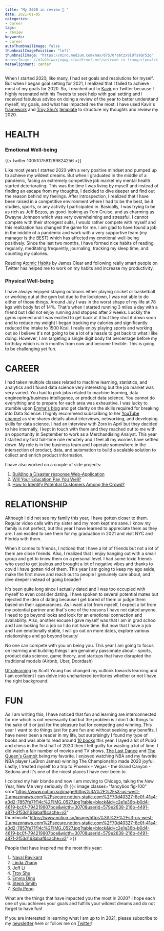 ```yaml
---
title: "My 2020 in review 📆 "
date: 2021-01-05
categories:
- Career
tags:
- review
keywords:
- career
autoThumbnailImage: false
thumbnailImagePosition: "left"
thumbnailImage: "https://miro.medium.com/max/875/0*s6tzx9iUTs9Qr52q"
#coverImage: //d1u9biwaxjngwg.cloudfront.net/welcome-to-tranquilpeak/city.jpg
metaAlignment: center
---
```

When I started 2020, like many, I had set goals and resolutions for myself. 
But when I began goal setting for 2021, I realized that I failed to achieve most of my goals for 2020. 
So, I reached out to [Kavir](https://twitter.com/KavirKaycee) on Twitter because I highly resonated with his Tweets to seek help with goal setting and I received fabulous advice on doing a review of the year to better understand myself, my goals, and what has impacted me the most. 
I have used Kavir's [framework](https://twitter.com/KavirKaycee/status/1215342727136600064?s=20) and [Troy Shu's](https://www.linkedin.com/in/troyshu/) [template](https://docs.google.com/document/d/1J_SMilIOZz032ntcMgKelbxe8irqZm6KSlAMG93YHvY/edit) to structure my thoughts and review my 2020.

# HEALTH
### Emotional Well-being
{{< twitter 1005107581289824256 >}}

Like most years I started 2020 with a very positive mindset and pumped up to achieve my wildest dreams. But when I graduated in the middle of a pandemic, facing an extremely competitive job market my mental health started deteriorating. This was the time I was living by myself and instead of finding an escape from my thoughts, I decided to dive deeper and find out the reason behind my feelings. After introspection, I realized that I have been raised in a competitive environment where I had to be the best, be it studies, sports, or any activity I participated in. Basically, I was trying to be as rich as Jeff Bezos, as good-looking as Tom Cruise, and as charming as Dwayne Johnson which was very overwhelming and stressful. I cannot compete with their strongest suits, I would rather compete with myself and this realization has changed the game for me. I am glad to have found a job in the middle of a pandemic and work with a very supportive team (my manager is the BEST) which has affected my emotional well-being positively. Since the last two months, I have formed nice habits of reading regularly, meditating frequently, journaling, tracking my sleep time, and counting my calories. 

Reading [Atomic Habits](https://www.amazon.com/Atomic-Habits-Proven-Build-Break/dp/0735211299) by James Clear and following really smart people on Twitter has helped me to work on my habits and increase my productivity.

### Physical Well-being

I have always enjoyed staying outdoors either playing cricket or basketball or working out at the gym but due to the lockdown, I was not able to do either of those things. Around July I was in the worst shape of my life at 78 kgs with body fat of 14%. That's when I started running 3 miles a day with a friend but I did not enjoy running and stopped after 2 weeks. Luckily the gyms opened and I was excited to get back at it but they shut it down soon and to reduce my weight I began tracking my calories and significantly reduced the intake to 1500 Kcal. I really enjoy playing sports and working out so I believe it's not going to be a lot of a hassle to get back to what I like doing. However, I am targeting a single digit body fat percentage before my birthday which is in 5 months from now and become flexible. This is going to be challenging yet fun.

# CAREER
I had taken multiple classes related to machine learning, statistics, and analytics and I found data science very interesting but the job market was very varied. You had to pick jobs related to machine learning, data engineering/business intelligence, or product data science. You cannot do everything and to prepare for each area was exhaustive. I was lucky to stumble upon [Emma's blog](https://towardsdatascience.com/how-i-got-4-data-science-offers-and-doubled-my-income-2-months-after-being-laid-off-b3b6d2de6938) and get clarity on the skills required for breaking into Data Science. I highly recommend subscribing to her [YouTube channel](https://www.youtube.com/c/DataInterviewPro) as she shares details about interviews, networking, and developing skills for data science. I had an interview with Zoro in April but they decided to hire internally, I kept in touch with them and they reached out to me with an opportunity in September to work as a Merchandising Analyst. This year I started my first full-time role remotely and I feel all my worries have settled down. My role is in the business team and I operate somewhere in the intersection of product, data, and automation to build a scalable solution to collect and enrich product information.

I have also worked on a couple of side projects:

1. [Building a Disaster response Web-Application](https://www.harshdarji.com/2020/05/building-a-disaster-response-web-application/)
2. [Will Your Education Pay You Well?](https://www.harshdarji.com/2020/01/will-your-education-pay-you-well/)
3. [How to Identify Potential Customers Among the Crowd?](https://www.harshdarji.com/2020/04/how-to-identify-potential-customers-among-the-crowd/)

# RELATIONSHIP

Although I did not see my family this year, I have gotten closer to them. Regular video calls with my sister and my mom kept me sane. I know my family is not perfect, but this year I have learned to appreciate them as they are. I am excited to see them for my graduation in 2021 and visit NYC and Florida with them.

When it comes to friends, I noticed that I have a lot of friends but not a lot of them are close friends. Also, I realized that I enjoy hanging out with a small group and get to know them on a personal level. I had some toxic friends who used to get jealous and brought a lot of negative vibes and thanks to covid I have gotten rid of them. This year I am going to keep my ego aside, make the first move and reach out to people I genuinely care about, and dive deeper instead of going broader!

It's been quite long since I actually dated and I was too occupied with myself to even consider dating. I have spoken to several potential mates but rejected the idea of dating because I get bored of them or judge them based on their appearances. As I want a lot from myself, I expect a lot from my potential partner and that's one of the reasons I have not dated anyone. I need to go beyond looks and look for an emotional connection and availability. Also, another excuse I gave myself was that I am in grad school and I am looking for a job so I do not have time. But now that I have a job and I am emotionally stable, I will go out on more dates, explore various relationships and go beyond beauty!

No one can compete with you on being you. This year I am going to focus on learning and building things I am genuinely passionate about - sports, product data science, game theory, and startups that have disrupted the traditional models (Airbnb, Uber, Doordash)

[Ultralearning](https://www.notion.so/Ultralearning-2507ce63b4564f0482a544749e31b1f1) by Scott Young has changed my outlook towards learning and I am confident I can delve into unchartered territories whether or not I have the right background.

# FUN

As I am writing this, I have noticed that fun and learning are interconnected for me which is not necessarily bad but the problem is I don't do things for the sake of it or just for the pleasure but for competing and winning. This year I want to do things just for pure fun and without seeking any benefits. I have never been a reader in my life, but surprisingly I found my type of books and was able to read around [10 books](https://www.notion.so/Book-Reading-Tracker-89130c3508a8494bbfabc73547d18445) this year. I layed a lot of PubG and chess in the first half of 2020 then I felt guilty for wasting a lot of time. I did watch a fair number of movies and TV shows, [The Last Dance](https://www.netflix.com/title/80203144) and [The Queen's Gambit](https://www.netflix.com/title/80234304) being my favorite. I enjoyed watching NBA and my favorite NBA player (LeBron James) winning The Championship made 2020 joyful. Lastly, I treated myself to a trip to Phoenix - Vegas - the Grand Canyon - Sedona and it's one of the nicest places I have ever been to.

I colored my hair blonde and now I am moving to Chicago, taking the New Year, New Me very seriously 😛
{{< image classes="fancybox fig-100" src="https://www.notion.so/image/https%3A%2F%2Fs3-us-west-2.amazonaws.com%2Fsecure.notion-static.com%2F70d40327-8c0f-41a4-a3d2-7857fe71f14c%2FIMG_0527.jpg?table=block&id=c2e1e36b-b0d4-4619-bc0f-794219607bce&width=3070&userId=579e2638-216b-4491-a87f-2f53d163abaf&cache=v2" thumbnail="https://www.notion.so/image/https%3A%2F%2Fs3-us-west-2.amazonaws.com%2Fsecure.notion-static.com%2F70d40327-8c0f-41a4-a3d2-7857fe71f14c%2FIMG_0527.jpg?table=block&id=c2e1e36b-b0d4-4619-bc0f-794219607bce&width=3070&userId=579e2638-216b-4491-a87f-2f53d163abaf&cache=v2" >}}

People that have inspired me the most this year:

1. [Naval Ravikant](https://twitter.com/naval?s=20) 
2. [Linda Zhang](https://productlessons.substack.com/)
3. [Jeff Li](http://www.jefflichronicles.com/)
4. [Troy Shu](https://troyshu.com/)
5. [Emma Ding](https://www.linkedin.com/in/wzding/)
6. [Steph Smith](https://stephsmith.io/open)
7. [Kelly Peng](https://kellyyuweipeng.com/) 

What are the things that have impacted you the most in 2020? I hope each one of you achieves your goals and fulfills your wildest dreams and do not forget to have fun!

If you are interested in learning what I am up to in 2021, please subscribe to my [newsletter](https://harshdarji.substack.com/subscribe ) here or follow me on [Twitter](https://twitter.com/harshdarji_4)!

